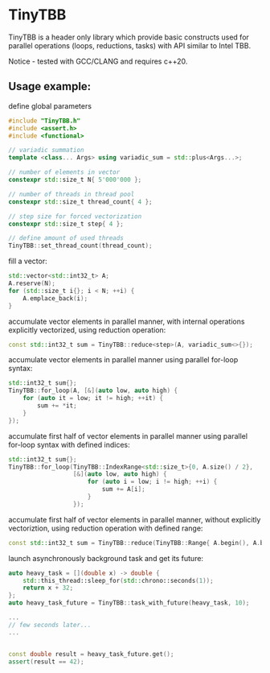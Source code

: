 # TinyTBB
TinyTBB is a header only library which provide basic constructs used for parallel operations (loops, reductions, tasks) with API similar to Intel TBB.

Notice - tested with GCC/CLANG and requires c++20.

## Usage example:

define global parameters
```cpp
#include "TinyTBB.h"
#include <assert.h>
#include <functional>

// variadic summation
template <class... Args> using variadic_sum = std::plus<Args...>;

// number of elements in vector
constexpr std::size_t N{ 5'000'000 };

// number of threads in thread pool
constexpr std::size_t thread_count{ 4 };

// step size for forced vectorization
constexpr std::size_t step{ 4 };

// define amount of used threads
TinyTBB::set_thread_count(thread_count);
```

fill a vector:
```cpp
std::vector<std::int32_t> A;
A.reserve(N);
for (std::size_t i{}; i < N; ++i) {
    A.emplace_back(i);
}
```

accumulate vector elements in parallel manner, with internal operations explicitly vectorized, using reduction operation:
```cpp
const std::int32_t sum = TinyTBB::reduce<step>(A, variadic_sum<>{});
```

accumulate vector elements in parallel manner using parallel for-loop syntax:
```cpp
std::int32_t sum{};
TinyTBB::for_loop(A, [&](auto low, auto high) {
    for (auto it = low; it != high; ++it) {
        sum += *it;
    }
});
```

accumulate first half of vector elements in parallel manner using parallel for-loop syntax with defined indices:
```cpp
std::int32_t sum{};
TinyTBB::for_loop(TinyTBB::IndexRange<std::size_t>{0, A.size() / 2},
                  [&](auto low, auto high) {
                      for (auto i = low; i != high; ++i) {
                          sum += A[i];
                      }
                  });
```

accumulate first half of vector elements in parallel manner, without explicitly vectoriztion, using reduction operation with defined range:
```cpp
const std::int32_t sum = TinyTBB::reduce(TinyTBB::Range{ A.begin(), A.begin() + A.size() / 2u }, variadic_sum<>());
```

launch asynchronously background task and get its future:
```cpp
auto heavy_task = [](double x) -> double {
    std::this_thread::sleep_for(std::chrono::seconds(1));
    return x + 32;
};
auto heavy_task_future = TinyTBB::task_with_future(heavy_task, 10);

...
// few seconds later...
...


const double result = heavy_task_future.get();
assert(result == 42);
```
